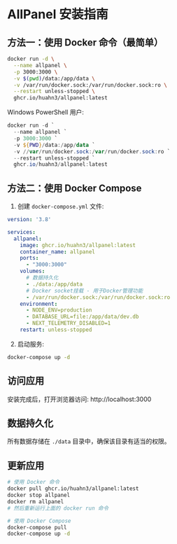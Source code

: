 # AllPanel 安装指南

## 方法一：使用 Docker 命令（最简单）

```bash
docker run -d \
  --name allpanel \
  -p 3000:3000 \
  -v $(pwd)/data:/app/data \
  -v /var/run/docker.sock:/var/run/docker.sock:ro \
  --restart unless-stopped \
  ghcr.io/huahn3/allpanel:latest
```

Windows PowerShell 用户:
```powershell
docker run -d `
  --name allpanel `
  -p 3000:3000 `
  -v ${PWD}/data:/app/data `
  -v //var/run/docker.sock:/var/run/docker.sock:ro `
  --restart unless-stopped `
  ghcr.io/huahn3/allpanel:latest
```

## 方法二：使用 Docker Compose

1. 创建 `docker-compose.yml` 文件:

```yaml
version: '3.8'

services:
  allpanel:
    image: ghcr.io/huahn3/allpanel:latest
    container_name: allpanel
    ports:
      - "3000:3000"
    volumes:
      # 数据持久化
      - ./data:/app/data
      # Docker socket挂载 - 用于Docker管理功能
      - /var/run/docker.sock:/var/run/docker.sock:ro
    environment:
      - NODE_ENV=production
      - DATABASE_URL=file:/app/data/dev.db
      - NEXT_TELEMETRY_DISABLED=1
    restart: unless-stopped
```

2. 启动服务:

```bash
docker-compose up -d
```

## 访问应用

安装完成后，打开浏览器访问:
http://localhost:3000

## 数据持久化

所有数据存储在 `./data` 目录中，确保该目录有适当的权限。

## 更新应用

```bash
# 使用 Docker 命令
docker pull ghcr.io/huahn3/allpanel:latest
docker stop allpanel
docker rm allpanel
# 然后重新运行上面的 docker run 命令

# 使用 Docker Compose
docker-compose pull
docker-compose up -d
```
